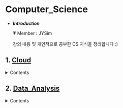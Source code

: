 # Computer_Science

- ***Introduction***

    💗 Member : JYSim<br>
    
    강의 내용 및 개인적으로 공부한 CS 지식을 정리합니다 :)

## 1. [Cloud](./Cloud)
<details>
    <summary> Contents </summary>

<!-- summary 아래 한칸 공백 두고 내용 삽입 -->
- [Outline](./Cloud/Outline.md)
- [Cloud_Model](./Cloud/Cloud_Model.md)

</details>


## 2. [Data_Analysis](./Data_Analysis)
<details>
    <summary> Contents </summary>

<!-- summary 아래 한칸 공백 두고 내용 삽입 -->
- [Outline](./Data_Analysis/Outline.md)
- [Data_Analysis_Process](./Data_Analysis/Data_Analysis_Process.md)
- [Data_Classification](./Data_Analysis/Data_Classification.md)
</details>
